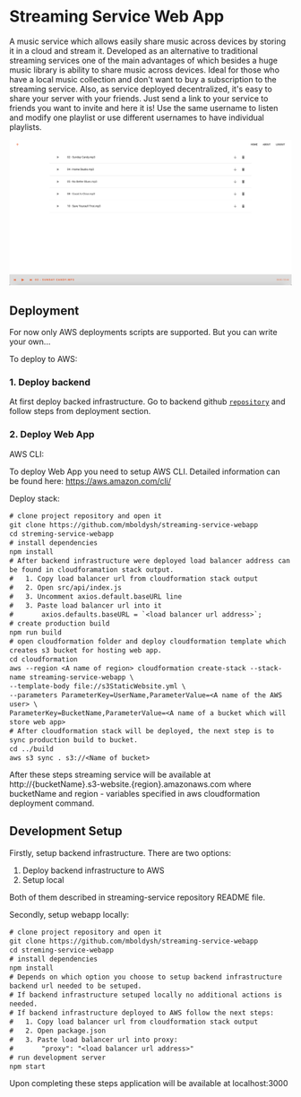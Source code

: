# Streaming Service Web App 

A music service which allows easily share music across devices by storing it 
in a cloud and stream it. Developed as an alternative to traditional streaming 
services one of the main advantages of which besides a huge music library 
is ability to share music across devices. Ideal for those who have a local music 
collection and don't want to buy a subscription to the streaming service. Also, as service 
deployed decentralized, it's easy to share your server with your friends. Just send a link 
to your service to friends you want to invite and here it is! Use the same username to listen and 
modify one playlist or use different usernames to have individual playlists.

![alt text](https://raw.githubusercontent.com/mboldysh/streaming-service-webapp/master/images/screenshot1.png) 

## Deployment 

For now only AWS deployments scripts are supported. But you can write your own... 

To deploy to AWS: 

### 1. Deploy backend 

At first deploy backed infrastructure. Go to backend 
github [`repository`](https://github.com/mboldysh/streaming-service) and follow steps from deployment section.

### 2. Deploy Web App 

AWS CLI:

To deploy Web App you need to setup AWS CLI. Detailed information can be found
here: https://aws.amazon.com/cli/

Deploy stack: 

```console 
# clone project repository and open it 
git clone https://github.com/mboldysh/streaming-service-webapp 
cd streming-service-webapp 
# install dependencies
npm install
# After backend infrastructure were deployed load balancer address can be found in cloudforamation stack output.
#   1. Copy load balancer url from cloudformation stack output
#   2. Open src/api/index.js
#   3. Uncomment axios.default.baseURL line 
#   3. Paste load balancer url into it
#       axios.defaults.baseURL = `<load balancer url address>`;
# create production build 
npm run build 
# open cloudformation folder and deploy cloudformation template which creates s3 bucket for hosting web app.
cd cloudformation
aws --region <A name of region> cloudformation create-stack --stack-name streaming-service-webapp \
--template-body file://s3StaticWebsite.yml \
--parameters ParameterKey=UserName,ParameterValue=<A name of the AWS user> \
ParameterKey=BucketName,ParameterValue=<A name of a bucket which will store web app>
# After cloudformation stack will be deployed, the next step is to sync production build to bucket.
cd ../build
aws s3 sync . s3://<Name of bucket>
``` 

After these steps streaming service will be available at http://{bucketName}.s3-website.{region}.amazonaws.com where 
bucketName and region - variables specified in aws cloudformation deployment command.

## Development Setup 

Firstly, setup backend infrastructure. There are two options: 

1. Deploy backend infrastructure to AWS 
2. Setup local 

Both of them described in streaming-service repository README file. 

Secondly, setup webapp locally: 

```console 
# clone project repository and open it 
git clone https://github.com/mboldysh/streaming-service-webapp 
cd streming-service-webapp 
# install dependencies 
npm install
# Depends on which option you choose to setup backend infrastructure backend url needed to be setuped.
# If backend infrastructure setuped locally no additional actions is needed.
# If backend infrastructure deployed to AWS follow the next steps:
#   1. Copy load balancer url from cloudformation stack output
#   2. Open package.json
#   3. Paste load balancer url into proxy:
#       "proxy": "<load balancer url address>"
# run development server 
npm start 
``` 
Upon completing these steps application will be available at localhost:3000